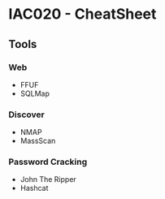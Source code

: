 # IAC020 - CheatSheet

## Tools
### Web
- FFUF
- SQLMap

### Discover
- NMAP
- MassScan

### Password Cracking
- John The Ripper
- Hashcat
